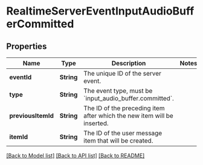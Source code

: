 # RealtimeServerEventInputAudioBufferCommitted

## Properties
Name | Type | Description | Notes
------------ | ------------- | ------------- | -------------
**eventId** | **String** | The unique ID of the server event. | 
**type** | **String** | The event type, must be &#x60;input_audio_buffer.committed&#x60;. | 
**previousItemId** | **String** | The ID of the preceding item after which the new item will be inserted. | 
**itemId** | **String** | The ID of the user message item that will be created. | 

[[Back to Model list]](../README.md#documentation-for-models) [[Back to API list]](../README.md#documentation-for-api-endpoints) [[Back to README]](../README.md)


